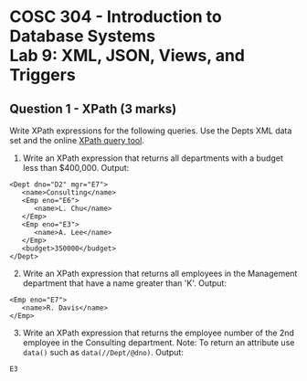 # COSC 304 - Introduction to Database Systems<br>Lab 9: XML, JSON, Views, and Triggers

## Question 1 - XPath (3 marks)

Write XPath expressions for the following queries. Use the Depts XML data set and the online [XPath query tool](https://cosc304.ok.ubc.ca/rlawrenc/tomcat/xml/xmlquery.html).

1. Write an XPath expression that returns all departments with a budget less than $400,000. Output:

```
<Dept dno="D2" mgr="E7">
   <name>Consulting</name>
   <Emp eno="E6">
      <name>L. Chu</name>
   </Emp>
   <Emp eno="E3">
      <name>A. Lee</name>
   </Emp>
   <budget>350000</budget>
</Dept>
```

2. Write an XPath expression that returns all employees in the Management department that have a name greater than 'K'. Output:

```
<Emp eno="E7">
   <name>R. Davis</name>
</Emp>
```

3. Write an XPath expression that returns the employee number of the 2nd employee in the Consulting department. Note: To return an attribute use `data()` such as `data(//Dept/@dno)`. Output:

```
E3
```
